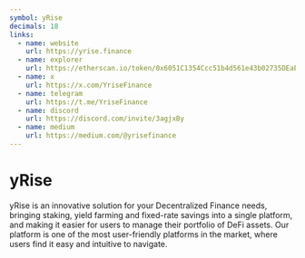 ```yaml
---
symbol: yRise
decimals: 18
links:
  - name: website
    url: https://yrise.finance
  - name: explorer
    url: https://etherscan.io/token/0x6051C1354Ccc51b4d561e43b02735DEaE64768B8
  - name: x
    url: https://x.com/YriseFinance
  - name: telegram
    url: https://t.me/YriseFinance
  - name: discord
    url: https://discord.com/invite/3agjxBy
  - name: medium
    url: https://medium.com/@yrisefinance
---
```


# yRise

yRise is an innovative solution for your Decentralized Finance needs, bringing staking, yield farming and fixed-rate savings into a single platform, and making it easier for users to manage their portfolio of DeFi assets. Our platform is one of the most user-friendly platforms in the market, where users find it easy and intuitive to navigate.
